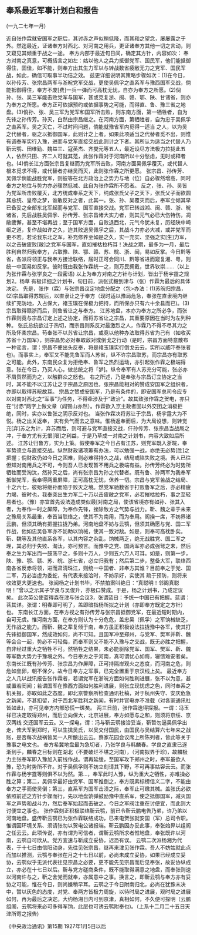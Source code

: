 ## 奉系最近军事计划白和报告

(一九二七年一月)

近自张作霖就安国军之职后，其讨赤之声似稍低降，而其和之望念，屡屡露之于外。然迄最近，证诸奉方对西北、对河南之用兵，更证诸奉方其他一切之言动，则又窥见其倾重于战之一途。
奉方内部于最近旬日间，确定其方针，内容如次：
奉方对南之真意，可概括言之如左：姑以他人之兵力抵御党军、国民军，他们能抵御得住，固佳，如不能，则奉方出其生力军以与转战数省疲敝无力之党军、国民军战，如此，确信可取事半功倍之效。
兹更详细说明其策略步骤如次：(1)在今日，以孙传芳、张宗昌两军与浙皖党军交战，更使吴佩孚之直系军与豫西国军交战，倘能抵御得住，奉方不废[费]一兵一弹而可高枕无忧，自亦为奉方之所愿。(2)倘孙、张、吴三军能击败党军与国军，甚或克复浙、闽、赣、鄂、陕、甘诸省，则亦为奉方之所愿。奉方正可依据预约或依据事势之可能，而得直、鲁、豫三省之地盘。(3)倘孙、张、吴三军为党军和国军所击败，则东南方面，第一牺牲者，自为先锋之孙传芳。孙灭，白然由宗昌继之。在河南方面，第牺牲者，自为忠于吴佩孚之直系军。吴之灭亡，不过时间问题，倘能就豫省军内觅得一适当
之人，以为吴之代替者，驱之以抵御国军，此则计之上者。如果此项适当之代替者觅不出，则惟有调奉军实行入豫，进而与党军直接交战此则计之下者。其所认为适当之代替人乃靳云鹗、田维勤、魏益三、寇英杰、齐燮元等五人，最近设尽方法极力拉拢此五人，依然只田、齐二人可就其范，此张作霖对于河南所以十分愁虑，无时或释者也。(4)倘长江方面张宗昌复继而为党军所击败，河南方面吴佩孚覆灭，或代替人根本觅求不得，或代替者亦继吴而灭，此则张作霖之所更愿。
张宗昌、孙传芳、吴佩孚倘能战胜党军，则彼等在北方政治上之势力与地（位）自必骤然增高，同时奉方之地位与势力亦必骤然低减、此自为张作霖所不愿者。
反之，张、孙、吴皆为党军所击败覆灭，北方统成奉系之天下，纯成张氏父子之天下，张氏父子而欲圆其总统、皇帝之梦，谁敢反对之者，此其一。张、孙、吴覆灭而后，奉军立倾其早已备妥之全部东北军起而与党军、国军直接交战。党军已转战湘、闽、赣、浙、皖诸省，先后战胜吴佩孚、孙传芳、张宗昌诸大实力者，则其元气必已大伤特伤，凋敝疲懈，甚至不堪再战；至于国军方面，自败退西北，元气今犹未复，历经陕中崎岖之道，复作战如许之久，迨其败退吴佩孚之后，其战斗力亦必大减，或并党军而更不若。若论我东北之军，补充修养至如是之久，实一充实、坚强之实[生]力军，以之击破疲败[敝]之党军与国军，直如摧枯拉朽耳！决战之期，最多为一月，最后胜利自然归我奉方，占取豫、陕、鄂、赣、苏、皖、浙、闽，易如反掌。今日黔等省，各派将领正与我奉方接洽联络，届时正可会同川、黔等省进而窥复湘、粤，则统一中国易如反掌。彼时既由我张作霖统一之，则万民拥戴，世界钦崇……（以上为张作霖与张学良之一段密语)
以上为奉方对南之方针与计划，皆出于杨宇霆之规划2。杨草
有极详细之计划书，旬日前，派张式毅到津与（张）作霖为最后的具体决定。
先是，张作（霖）与张宗昌议定地盘分配之〈包>办法：(1)苏皖归宗昌，(2)宗昌取得苏皖后，以直隶让之于奉方（现时适以豫局危急，奉张在直隶境内继续扩充防地，入占保大，褚玉璞在保极力把持，而所保亦只有六十余县而已)。(3)宗昌取得赣浙而后，则鲁省让之与奉方。
江苏地盘，本亦为奉方之所必争，而张作霖则竟与宗昌订定上述之协定，而将苏省让之宗昌，其重要原因在当时为左列种种。
张氏总统欲过于热切，而宗昌则系反对最激烈之人，作霖乃不得不尽其力之所及怀柔宗昌。苟奉张不以苏省让宗昌，或竟以他种办法取得苏省为己有（如收买苏省十万国军），则宗昌势必对奉取敌对或倒戈之行动（是时，宗昌方面特意散布一种谣言，谓：宗昌不便出头反奉，将是褚玉璞实行倒戈云云，实所以威吓奉张者也)。而事实上，奉军又不能先鲁军而人苏省，纵不许宗昌取苏，而宗昌亦有取苏之可能。此外，东南民众复为拒绝奉、鲁军之热烈运动，亦引起张作霖之极端得意。张在今日，乃买人心，做总统之将「梦]。纵令奉军有人苏充分可能，张必亦不屑贸然而为之，以触群众之怒也。
右之所述，乃是奉张与宗昌订立协定之当时，其不能不以江苏让之于宗昌之原因也，张宗昌能相对的赞成安国军之组织者，亦即以取得苏皖故耳。
宗昌之赞成安国军，乃是有条件的，即安国军总司令应专以对南对西北之“军事”为任务，不得牵涉及于“政治”。故其致张作霖之贺电，亦只在“讨赤”两字上做文章（阎锡山亦然）。作霖欲入京主政者固以外交团之消极拒绝，同时，实亦以鲁张之阴示反对也。
当张作霖决将苏让于宗昌，杨宇霆大为不悦。杨之出关返奉，
实有负气而去之意味。惟杨返奉而后，为大局设想，则转觉充[弃]苏之为计，弃苏而后，则可避与党军直接交战，仟孙传芳、张宗昌当战局之冲，于奉方尤有无恨[限]之利益，于是乃草成一对南之计划书，内容大致如后所述。
江苏让归鲁方，实为上策。假使奉军之今日占有江苏，则党军既入浙皖，奉军势须立与直接交战。纵然财政诸项筹有办法，可以勉强一战，亦绝无必势[胜]之把握；倘财政仍如今日之困难，则必难得持久之战，结局或陷失败之境。吾人已往但知对南用兵之不可，今则吾人已发现暂不用兵之极端有益。孙传芳终必为时势所牺牲而受淘汰，然孙灭之后，尚有张宗昌为孙之代替者。既有鲁、孙两军为我奉军抵御党军，我奉得两重屏障，正可高枕无忧，休养一切。宗昌与党军苦战之结局、十之六七，彼殆将继孙而陷于败灭之境。然党军驰数省于打败鲁军之后，亦必精疲力竭，彼时也，我奉突出生力军二十万以击疲敝之党军，必若摧枯拉朽，事之至轻易者也。（豫）亦宜首先设法造成类似最[对南之局，使该省境亦有如孙、张其入者，为奉作一时之屏障，为奉作先锋，挫除敌方之气势与战力。靳、魏之辈于未来之豫局关系最重，奉首当联络之，使其不为南用，而为奉用。阁揆一席，不妨界诸云鹏，但须其确有把握拉拢乃弟。河南地盘不妨与云鹗，但须其确愿与党、国二军作战，他如忠吴各军亦不妨助以饷械，使其一致对敌。如是，则奉可高枕卧矣。靳、魏等及其他直系各军，以其内容之杂乱，饷械两乏，绝无战胜党、国二军之理，其必归于失败、淘汰，亦可预言。而豫中之党、国两军亦必成强弩之末，然后奉之生力军出而一鼓荡平之，多则十万人，少则五六万人可耳。如是，则第一步，陕、豫、鄂、赣、苏、皖、浙七省，必立归我有；然后第二步，整备大军，联络西南各省反赤将领，进而肃清珠江，则统一中国者、非奉方其谁？目前奉之于党、国二军，万必当虚为委蛇，有代表来接洽时，不妨示好，实使其
疏于预防，则将来收效更大更速也。
张阅杨之计划书毕，不禁拍案叫绝日：“真聪明！邻阁真聪明！”曾以之示其子学良与吴俊升，亦极口赞成。于是，杨之计划书，乃成定议矣。
此次英公使蓝得森在津与张会议3，张谓蓝曰：予统一中国已有把握。蓝谓：菩其详。张谓：明春即可明了，盖即暗指杨所拟之计划（亦即奉方既定之方针）也。
东南长江方面，在奉方视之有孙传芳与张宗昌抵御党军，在最近短时期内，自可无虞。惟河南方面，在奉方则认为十分危危，盖忠吴（佩孚）之军饷械缺乏，无作战之能力。而靳、魏之辈复倾于南，奉方虽正积极设法拉拢豫中各军，使其打先锋抵御国军，然成效如何，尚不可知。且国军冲至郑州，与党军、樊军并靳、魏等会合一起，势必不可轻侮，而奉军则又不能不入豫与之交战，既无必胜之把握，自非经过重大之牺牲不可。然牺牲之结果，未必能驱除党军、国军、樊军、靳、魏等军数大势力于豫境之外。今日奉方之于河南，真可谓忧心如痗，寝馈难安者矣。
东南长江既有孙传芳、张宗昌为作屏障，正可持隔岸观火之态度，而河南之危，则危如垒卵，朝不保夕。故今日奉方之军事，已完全置重于京汉线上矣。
最近奉方之人几以战讯报告张作霖者，若谓党军在浙皖方面如何胜利进展，张不以为意，甚或置若罔闻；若谓国军在豫西方面如何胜利进展，则张立现忧虑之色，同时奉系之机关报，亦取如此之态度。即北京警察所检查通讯社稿，对于杭州失守、安庆危急之新闻，不甚扣留，对于西北军胜利之新闻，有时并官电亦不准载（对各家通讯社皆如此)，亦可见奉方内部恐慌一斑矣。
两三日前，张作霖迭得探报。一谓：冯玉祥已决定取得郑州，而后立向保大，北京进展，奉方如愿与之和，则须将京绥、京汉两线
交还国军云云。又一探电，谓：冯与靳云鹗接洽妥当，靳暂勿逼吴佩孚出走，俾大军到郑时，可以生擒吴氏，以吴交付国民，由国民与吴结算六七年来之战账，是否每次战祸皆吴一人所酿出云云。蔡家花园会议席上所陈列者，皆此等关于豫事之电文也。
奉方希冀地盘最为急切者，乃张学良与韩麟春。学良之直隶已逐渐到手，麟春之目标则在湖北（不要破烂不堪之河南），（河南拟界于珍)，故麟极力主张奉军即入豫加入前线作战。谓再延缓，至国军攻下郑州之时，奉军虽欲人豫，恐为时势所不许。对于吴佩孚则不妨立刻请其下野，不可再事姑容云云。而张作霖与杨宇霆等则俱不以为然。第…，奉军此时人豫，纵为重大之牺性，亦难操必胜之算；第二，吴佩孚最好由党军、国军推倒之，奉方既素标榜信义二字，不能由奉方之手而使吴倒；第三，直系军为国军击溃之际，奉军止可缴其械。盖张氏必欲依照前述之方针步骤而行，先以地盘饷弹鼓励豫中直系军，使之抵御国军，减灭国军之声势和战斗力，然后奉军始起而击破之。今日之军阀注重在讨便宜，而此则大讨便宜之事也。
张作霖刻正积极联络靳云鹗，前已令靳云鹏电告乃弟，许乃弟以河南地盘。盛传靳云鹗已为张作霖联络成功，已来电贺张就安国（军）总司令职。惟谓因环境关系、须请张勿以贺电公诸报端。靳云鹏因办妥此事，奉张始畀以组阁之任云云。此项传说，亦有谓为可信者，谓靳云鹗所求者惟地盘，奉张既许以河南，云鹗自可欣从。党方宜速与靳成立妥协，迟恐有误。
云鹗二次派杨湘为代表，于十七日由信阳动身，先往见张宗昌，继再来津见张作霖。吾人不妨姑就此点而加以推测，云鹗与奉张在月之十七日以前，必尚未成立妥协，如果已经成立妥协，云鹗似乎无派代表往见宗昌之必要，更不能先见宗昌而后见奉张，故妥协纵成立，亦必在十七日以后。靳与党方磋商条件，既不能取得满意之地盘，而奉张则速以河南许与之，靳之舍党而就奉，亦属意中之事。换言之，即靳云鹗与奉方亦有妥协之可能，惟在今日，则尚嫌稍早耳。云鹗之于今日附南归北，必尚在犹豫未决中，暂以灰色的态度，对党、奉两方皆极力周旋，以待时局之进展，观时局之进展如何，再为最后之决定。大约杨湘日内可到京津，真相如何，不久便可探明（云鹏组阁，云鹗将来必可多得军饷，此层也可诱云鹗附奉也)。（上系十二月二十五日天津所寄之报告)

《中央政治通讯》第15期
1927年1月5日以后

